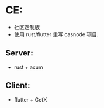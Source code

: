 # CE:

- 社区定制版
- 使用 rust/flutter 重写 casnode 项目.

## Server:

- rust + axum

## Client:

- flutter + GetX 